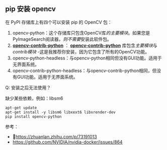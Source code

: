## pip 安装 opencv

在 PyPI 存储库上有四个可以安装 pip 的 OpenCV 包：

1. opencv-python：这个存储库只包含OpenCV库*的主要模块*。如果您是PyImageSearch阅读器，*则不需要*安装此软件包。
2. **[opencv-contrib-python](https://link.zhihu.com/?target=https%3A//pypi.org/project/opencv-contrib-python/)** ： **[opencv-contrib-python](https://link.zhihu.com/?target=https%3A//pypi.org/project/opencv-contrib-python/)** 库包含*主要模块*与*contrib模块* -这是我推荐你安装，因为它包含了所有的OpenCV功能。
3. opencv-python-headless：与opencv-python相同但没有GUI功能。适用于无界面系统。
4. opencv-contrib-python-headless：与opencv-contrib-python相同，但没有GUI功能。适用于无界面系统。



Q: 安装之后无法使用？

缺少某些依赖，例如：libsm6

```
apt-get update
apt-get install -y libsm6 libxext6 libxrender-dev
pip install opencv-python
```





参考：

- https://zhuanlan.zhihu.com/p/73191013
- https://github.com/NVIDIA/nvidia-docker/issues/864